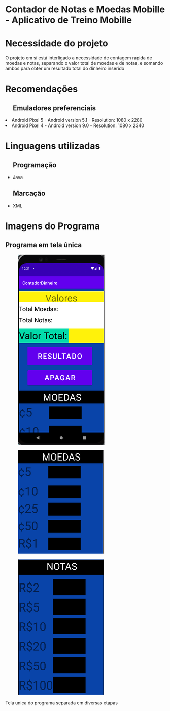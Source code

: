 # Contador de Notas e Moedas Mobille - Aplicativo de Treino Mobille

<h1>Necessidade do projeto</h1>
 <p>O projeto em sí está interligado a necessidade de contagem rapida de moedas e notas, separando o valor total de moedas e de notas, e somando ambos para obter um resultado total do dinheiro inserido</p>
 
 <h1>Recomendações</h1>
 
 <ul><h2>Emuladores preferenciais</h2></ul>
  <li>Android Pixel 5 - Android version 5.1 - Resolution: 1080 x 2280</li>
  <li>Android Pixel 4 - Android version 9.0 - Resolution: 1080 x 2340</li>
 </ul>

 <h1>Linguagens utilizadas</h1>
 <ul>
  <h2>Programação</h2>
  <li>Java</li>
 </ul>
 <ul>
   <h2>Marcação</h2>
 <li>XML</li>
 </ul>


 <h1>Imagens do Programa</li>

 <h2>Programa em tela única</h2>
 <figure>
    <img src = "app/src/main/res/design/Tela Principal.png">
 </figure>
 <figure>
    <img src = "app/src/main/res/design/Moedas.png">
 </figure>
 <figure>
    <img src = "app/src/main/res/design/Notas.png">
 </figure>
 <figcaption>
    Tela unica do programa separada em diversas etapas
 </figcaption>

 
